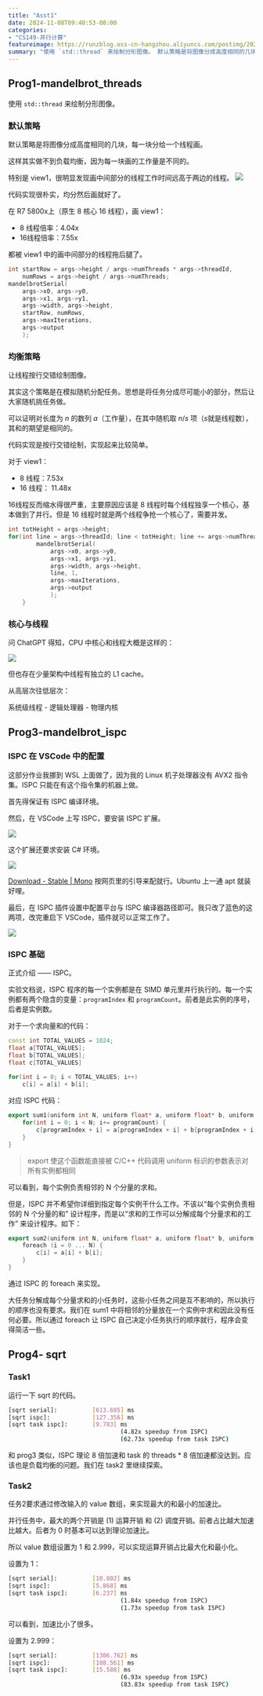 ```yaml
---
title: "Asst1"
date: 2024-11-08T09:40:53-08:00
categories: 
- "CS149-并行计算"
featureimage: https://runzblog.oss-cn-hangzhou.aliyuncs.com/postimg/202411080945106.png
summary: "使用 `std::thread` 来绘制分形图像。 默认策略是将图像分成高度相同的几块，每一块分给一个线程画。 这样其实做不到负载均衡，因为每一块画的工作量是不同的。 特别是 view1，很明显发现画..."
---
```


## Prog1-mandelbrot_threads
使用 `std::thread` 来绘制分形图像。

### 默认策略

默认策略是将图像分成高度相同的几块，每一块分给一个线程画。

这样其实做不到负载均衡，因为每一块画的工作量是不同的。

特别是 view1，很明显发现画中间部分的线程工作时间远高于两边的线程。
![](https://runzblog.oss-cn-hangzhou.aliyuncs.com/postimg/202411080945106.png)

代码实现很朴实，均分然后画就好了。

在 R7 5800x上（原生 8 核心 16 线程），画 view1：

- 8 线程倍率：4.04x
- 16线程倍率：7.55x

都被 view1 中的画中间部分的线程拖后腿了。

```cpp
int startRow = args->height / args->numThreads * args->threadId,
    numRows = args->height / args->numThreads;
mandelbrotSerial(
	args->x0, args->y0,
	args->x1, args->y1,
	args->width, args->height,
	startRow, numRows,
	args->maxIterations,
	args->output
	);
```

### 均衡策略

让线程按行交错绘制图像。

其实这个策略是在模拟随机分配任务。思想是将任务分成尽可能小的部分，然后让大家随机挑任务做。

可以证明对长度为 $n$ 的数列 $a$（工作量），在其中随机取 $n/s$ 项（$s$就是线程数），其和的期望是相同的。

代码实现是按行交错绘制，实现起来比较简单。

对于 view1：

- 8 线程：7.53x
- 16 线程： 11.48x

16线程反而缩水得很严重，主要原因应该是 8 线程时每个线程独享一个核心，基本做到了并行。但是 16 线程时就是两个线程争抢一个核心了，需要并发。

```cpp
int totHeight = args->height;
for(int line = args->threadId; line < totHeight; line += args->numThreads) {
        mandelbrotSerial(
            args->x0, args->y0, 
            args->x1, args->y1, 
            args->width, args->height, 
            line, 1, 
            args->maxIterations, 
            args->output
            );
    }
```

### 核心与线程

问 ChatGPT 得知，CPU 中核心和线程大概是这样的：

![](https://runzblog.oss-cn-hangzhou.aliyuncs.com/postimg/202411081100650.png)

但也存在少量架构中线程有独立的 L1 cache。

 从高层次往低层次：

系统级线程 - 逻辑处理器 - 物理内核

## Prog3-mandelbrot_ispc

### ISPC 在 VSCode 中的配置

这部分作业我挪到 WSL 上面做了，因为我的 Linux 机子处理器没有 AVX2 指令集。ISPC 只能在有这个指令集的机器上做。

首先得保证有 ISPC 编译环境。

然后，在 VSCode 上写 ISPC，要安装 ISPC 扩展。

![](https://runzblog.oss-cn-hangzhou.aliyuncs.com/postimg/202411212101487.png)


这个扩展还要求安装 C# 环境。

![](https://runzblog.oss-cn-hangzhou.aliyuncs.com/postimg/202411212102084.png)


[Download - Stable | Mono](https://www.mono-project.com/download/stable/) 按网页里的引导来配就行。Ubuntu 上一通 apt 就装好哩。

最后，在 ISPC 插件设置中配置平台与 ISPC 编译器路径即可。我只改了蓝色的这两项，改完重启下 VSCode，插件就可以正常工作了。

![](https://runzblog.oss-cn-hangzhou.aliyuncs.com/postimg/202411212105190.png)


### ISPC 基础

正式介绍 —— ISPC。

实验文档说，ISPC 程序的每一个实例都是在 SIMD 单元里并行执行的。每一个实例都有两个隐含的变量：`programIndex` 和 `programCount`。前者是此实例的序号，后者是实例数。

对于一个求向量和的代码：

```cpp
const int TOTAL_VALUES = 1024;
float a[TOTAL_VALUES];
float b[TOTAL_VALUES];
float c[TOTAL_VALUES]
 
for(int i = 0; i < TOTAL_VALUES; i++)
	c[i] = a[i] + b[i];
```

对应 ISPC 代码：

```cpp
export sum1(uniform int N, uniform float* a, uniform float* b, uniform float* c) {
	for(int i = 0; i < N; i+= programCount) {
		c[programIndex + i] = a[programIndex + i] + b[programIndex + i];
	}
}
```

>export 使这个函数能直接被 C/C++ 代码调用
>uniform 标识的参数表示对所有实例都相同

可以看到，每个实例负责相邻的 N 个分量的求和。

但是，ISPC 并不希望你详细到指定每个实例干什么工作。不该以“每个实例负责相邻的 N 个分量的和” 设计程序，而是以“求和的工作可以分解成每个分量求和的工作” 来设计程序。如下：

```cpp
export sum2(uniform int N, uniform float* a, uniform float* b, uniform float* c) {
	foreach (i = 0 ... N) {
		c[i] = a[i] + b[i];
	}
}
```

通过 ISPC 的 foreach 来实现。

大任务分解成每个分量求和的小任务时，这些小任务之间是互不影响的，所以执行的顺序也没有要求。我们在 sum1 中将相邻的分量放在一个实例中求和因此没有任何必要。所以通过 foreach 让 ISPC 自己决定小任务执行的顺序就行，程序会变得简洁一些。

## Prog4- sqrt

### Task1

运行一下 sqrt 的代码。

```bash
[sqrt serial]:          [613.685] ms
[sqrt ispc]:            [127.356] ms
[sqrt task ispc]:       [9.783] ms
                                (4.82x speedup from ISPC)
                                (62.73x speedup from task ISPC)
```

和 prog3 类似，ISPC 理论 8 倍加速和 task 的 threads * 8 倍加速都没达到。应该也是负载均衡的问题。我们在 task2 里继续探索。

### Task2

任务2要求通过修改输入的 value 数组，来实现最大的和最小的加速比。

并行任务中，最大的两个开销是 (1) 运算开销 和 (2) 调度开销。前者占比越大加速比越大。后者为 0 时基本可以达到理论加速比。

所以 value 数组设置为 1 和 2.999，可以实现运算开销占比最大化和最小化。

设置为 1：
```bash
[sqrt serial]:          [10.802] ms
[sqrt ispc]:            [5.868] ms
[sqrt task ispc]:       [6.237] ms
                                (1.84x speedup from ISPC)
                                (1.73x speedup from task ISPC)
```

可以看到，加速比小了很多。

设置为 2.999：
```bash
[sqrt serial]:          [1306.762] ms
[sqrt ispc]:            [188.561] ms
[sqrt task ispc]:       [15.588] ms
                                (6.93x speedup from ISPC)
                                (83.83x speedup from task ISPC)
```